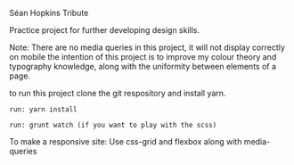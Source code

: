 Séan Hopkins Tribute

Practice project for further developing design skills.

Note: There are no media queries in this project, it will not display correctly on mobile
      the intention of this project is to improve my colour theory and typography knowledge, 
      along with the uniformity between elements of a page.

to run this project clone the git respository and install yarn.

    run: yarn install

    run: grunt watch (if you want to play with the scss)

To make a responsive site:
      Use css-grid and flexbox along with media-queries
